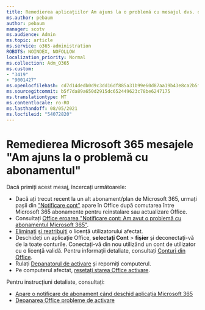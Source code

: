```yaml
---
title: Remedierea aplicațiilor Am ajuns la o problemă cu mesajul dvs. de abonament
ms.author: pebaum
author: pebaum
manager: scotv
ms.audience: Admin
ms.topic: article
ms.service: o365-administration
ROBOTS: NOINDEX, NOFOLLOW
localization_priority: Normal
ms.collection: Adm_O365
ms.custom:
- "3419"
- "9001427"
ms.openlocfilehash: cd7d14dedb0d9c3dd16df885a31b99e60d87aa19b43e8ca2b5f46e6ce7b5e035
ms.sourcegitcommit: b5f7da89a650d2915dc652449623c78be6247175
ms.translationtype: MT
ms.contentlocale: ro-RO
ms.lasthandoff: 08/05/2021
ms.locfileid: "54072820"
---
```

# <a name="fixing-the-microsoft-365-apps-weve-run-into-a-problem-with-your-subscription-message"></a>Remedierea Microsoft 365 mesajele "Am ajuns la o problemă cu abonamentul"

Dacă primiți acest mesaj, încercați următoarele:

- Dacă ați trecut recent la un alt abonament/plan de Microsoft 365, urmați pașii din ["Notificare cont"](https://support.office.com/article/account-notice-appears-in-office-after-switching-office-365-plans-857dc33a-1efc-4ce7-ac3f-ef616314e27d) apare în Office după comutarea între Microsoft 365 abonamente pentru reinstalare sau actualizare Office.
- Consultați [Office eroarea "Notificare cont: Am avut o problemă cu abonamentul Microsoft 365"](https://support.office.com/article/office-error-account-notice-we-ve-run-into-a-problem-with-your-office-365-subscription-17f71ecb-f53c-4f3d-ae18-7230ca1594c1). 
- [Eliminați](https://docs.microsoft.com/microsoft-365/admin/manage/remove-licenses-from-users) [și reatribuiți](https://docs.microsoft.com/microsoft-365/admin/manage/assign-licenses-to-users) o licență utilizatorului afectat.
- Deschideți un aplicație Office, **selectați Cont**  >  **fișier** și deconectați-vă de la toate conturile. Conectați-vă din nou utilizând un cont de utilizator cu o licență validă. Pentru informații detaliate, consultați [Conturi din Office](https://support.office.com/article/628ea040-f265-49de-b986-be09c3ebf8a9).
- Rulați [Depanatorul de activare](https://aka.ms/SARA-OfficeActivation-Alchemy) și reporniți computerul.
- Pe computerul afectat, [resetați starea Office activare](https://docs.microsoft.com/office365/troubleshoot/activation/reset-office-365-proplus-activation-state).

Pentru instrucțiuni detaliate, consultați:
- [Apare o notificare de abonament când deschid aplicația Microsoft 365](https://support.office.com/article/4cabe32c-f594-4c0e-9191-3d3ade10cceb)
- [Depanarea Office probleme de activare](https://support.office.com/article/0d23d3c0-c19c-4b2f-9845-5344fedc4380)